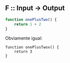 ## F :: Input -> Output

```js
function onePlusTwo() {
    return 1 + 2
}
```

<div class="fragment">
Obviamente igual:
<pre><code class="lang-js hljs javascript">function onePlusTwox() {
    return 3
}</code></pre>
</div>
